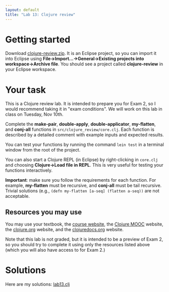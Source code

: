 ```yaml
---
layout: default
title: "Lab 13: Clojure review"
---
```


# Getting started

Download [clojure-review.zip](clojure-review.zip).  It is an Eclipse project, so you can import it into Eclipse using **File&rarr;Import...&rarr;General&rarr;Existing projects into workspace&rarr;Archive file**.  You should see a project called **clojure-review** in your Eclipse workspace.

# Your task

This is a Clojure review lab.  It is intended to prepare you for Exam 2, so I would recommend taking it in "exam conditions".  We will work on this lab in class on Tuesday, Nov 10th.

Complete the **make-pair**, **double-apply**, **double-applicator**, **my-flatten**, and **conj-all** functions in `src/clojure_review/core.clj`.  Each function is described by a detailed comment with example inputs and expected results.

You can test your functions by running the command `lein test` in a terminal window from the root of the project.

You can also start a Clojure REPL (in Eclipse) by right-clicking in `core.clj` and choosing **Clojure&rarr;Load file in REPL**.  This is very useful for testing your functions interactively.

<div class="callout"><b>Important</b>: make sure you follow the requirements for each function.  For example, <b>my-flatten</b> must be recursive, and <b>conj-all</b> must be tail recursive.  Trivial solutions (e.g., <code>(defn my-flatten [a-seq] (flatten a-seq))</code> are not acceptable.</div>

## Resources you may use

You may use your textbook, the [course website](http://ycpcs.github.io/cs340-fall2015), the [Clojure MOOC](http://mooc.fi/courses/2014/clojure/) website, the [clojure.org](http://clojure.org/) website, and the [clojuredocs.org](http://clojuredocs.org/) website.

Note that this lab is not graded, but it is intended to be a preview of Exam 2, so you should try to complete it using only the resources listed above (which you will also have access to for Exam 2.)

# Solutions

Here are my solutions: [lab13.clj](https://github.com/ycpcs/cs340-fall2015/blob/gh-pages/labs/lab13.clj)
